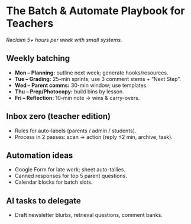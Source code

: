 ﻿# The Batch & Automate Playbook for Teachers
*Reclaim 5+ hours per week with small systems.*

## Weekly batching
- **Mon – Planning:** outline next week; generate hooks/resources.
- **Tue – Grading:** 25-min sprints; use 3 comment stems + “Next Step”.
- **Wed – Parent comms:** 30-min window; use templates.
- **Thu – Prep/Photocopy:** build bins by lesson.
- **Fri – Reflection:** 10-min note → wins & carry-overs.

## Inbox zero (teacher edition)
- Rules for auto-labels (parents / admin / students).
- Process in 2 passes: scan → action (reply ≤2 min, archive, task).

## Automation ideas
- Google Form for late work; sheet auto-tallies.
- Canned responses for top 5 parent questions.
- Calendar blocks for batch slots.

## AI tasks to delegate
- Draft newsletter blurbs, retrieval questions, comment banks.
